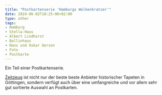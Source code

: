 ```yaml
---
title: "Postkartenserie 'Hamburgs Wolkenkratzer'"
date: 2024-06-02T18:25:06+02:00
type: other
tags:
- Hamburg
- Stella-Haus
- Albert Lindhorst
- Ballinhaus
- Hans und Oskar Gerson
- Foto
- Postkarte
---
```


Ein Teil einer Postkartenserie.

<!--more-->

<div class="source"><a href="http://zeitzeug.de/">Zeitzeug</a> ist nicht nur der beste beste Anbieter historischer Tapeten in Göttingen, sondern verfügt auch über eine umfangreiche und vor allem sehr gut sortierte Auswahl an Postkarten.</div>

